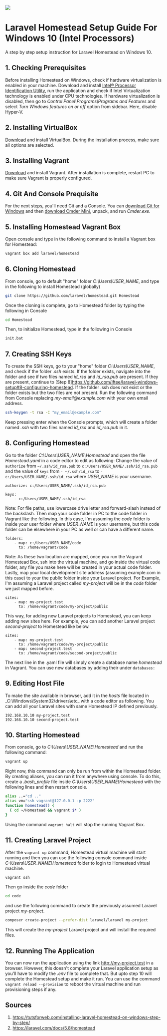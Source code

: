 ![](https://repository-images.githubusercontent.com/191902560/72069b00-8eae-11e9-866c-c2e4fb8b7a40)
# Laravel Homestead Setup Guide For Windows 10 (Intel Processors)
A step by step setup instruction for Laravel Homestead on Windows 10.
## 1. Checking Prerequisites
Before installing Homestead on Windows, check if hardware virtualization is enabled in your machine. Download and install [Intel® Processor Identification Utility](https://downloadcenter.intel.com/download/28539/), run the application and check if Intel Virtualization technology is enabled under CPU technologies.
If hardware virtualization is disabled, then go to _Control Panel\Programs\Programs and Features_ and select _Turn Windows features on or off_ option from sidebar. Here, disable Hyper-V.
## 2. Installing VirtualBox
[Download](https://www.virtualbox.org/wiki/Downloads) and install VirtualBox. During the installation process, make sure all options are selected.
## 3. Installing Vagrant
[Download](https://www.vagrantup.com/downloads.html) and install Vagrant. After installation is complete, restart PC to make sure Vagrant is properly configured.
## 4. Git And Console Prequisite
For the next steps, you'll need Git and a Console. You can [download Git for Windows](https://git-scm.com/download/win) and then [download Cmder Mini](https://cmder.net/), unpack, and run _Cmder.exe_.
## 5. Installing Homestead Vagrant Box
Open console and type in the following command to install a Vagrant box for Homestead:
```sh
vagrant box add laravel/homestead
```
## 6. Cloning Homestead
From console, go to default "home" folder _C:\Users\USER_NAME_, and type in the following to install Homestead (globally)
```sh
git clone https://github.com/laravel/homestead.git Homestead
```
Once the cloning is complete, go to Homestead folder by typing the following in Console
```sh
cd Homestead
```
Then, to initialize Homestead, type in the following in Console
```sh
init.bat
```
## 7. Creating SSH Keys
To create the SSH keys, go to your "home" folder _C:\Users\USER_NAME_, and check if the folder _.ssh_ exists.
If the folder exists, navigate into the folder and see if two files named _id_rsa_ and _id_rsa.pub_ are present.
If they are present, continue to [Step 8]https://github.com/iftee/laravel-windows-setup#8-configuring-homestead.
If the folder .ssh does not exist or the folder exists but the two files are not present. Run the following command from Console replacing _my-email@example.com_ with your own email address.
```sh
ssh-keygen -t rsa -C "my_email@example.com"
```
Keep pressing enter when the Console prompts, which will create a folder named _.ssh_ with two files named _id_rsa_ and _id_rsa.pub_ in it.
## 8. Configuring Homestead
Go to the folder _C:\Users\USER_NAME\Homestead_ and open the file _Homestead.yaml_ in a code editor to edit as following:
Change the value of `authorize` from `~/.ssh/id_rsa.pub` to `c:/Users/USER_NAME/.ssh/id_rsa.pub` and the value of `keys` from `- ~/.ssh/id_rsa` to `- c:/Users/USER_NAME/.ssh/id_rsa` where _USER_NAME_ is your username.
```
authorize: c:/Users/USER_NAME/.ssh/id_rsa.pub

keys:
    - c:/Users/USER_NAME/.ssh/id_rsa
```
Note: For file paths, use lowercase drive letter and forward-slash instead of the backslash.
Then map your code folder in PC to the code folder in Vagrant like the following. In this case, I'm assuming the _code_ folder is inside your user folder where _USER_NAME_ is your username, but this code folder can be elsewhere in your PC as well or can have a different name.
```
folders:
    - map: c:/Users/USER_NAME/code
      to: /home/vagrant/code
```
Note: As these two location are mapped, once you run the Vagrant Homestead Box, ssh into the virtual machine, and go inside the virtual code folder, any file you make here will be created in your actual code folder.
Lastly, map your local development site address (assuming example.com in this case) to your the public folder inside your Laravel project. For Example, I'm assuming a Laravel project called _my-project_ will be in the _code_ folder we just mapped before.
```
sites:
    - map: my-project.test
      to: /home/vagrant/code/my-project/public
```
This way, for adding new Laravel projects to Homestead, you can keep adding new sites here. For example, you can add another Laravel project _second-project_ to Homestead like below.
```
sites:
    - map: my-project.test
      to: /home/vagrant/code/my-project/public
    - map: second-project.test
      to: /home/vagrant/code/second-project/public
```
The next line in the .yaml file will simply create a database name _homestead_ in Vagrant. You can use new databases by adding their under `databases:`
## 9. Editing Host File
To make the site available in browser, add it in the _hosts_ file located in _C:\Windows\System32\drivers\etc\_ with a code editor as following. You can add all your Laravel sites with same Homestead IP defined previously.
```
192.168.10.10 my-project.test
192.168.10.10 second-project.test
```
## 10. Starting Homestead
From console, go to _C:\Users\USER_NAME\Homestead_ and run the following command:
```sh
vagrant up
```
Right now, this command can only be run from within the Homestead folder. By creating aliases, you can run it from anywhere using console. To do this, create a _.bash_profile_ file inside _C:\Users\USER_NAME\Homestead_ with the following lines and then restart console.
```sh
alias ..="cd .."
alias vm="ssh vagrant@127.0.0.1 -p 2222"
function homestead() {
  ( cd ~/Homestead && vagrant $* )
}
```
Using the command `vagrant halt` will stop the running Vagrant Box.
## 11. Creating Laravel Project
After the `vagrant up` command, Homestead virtual machine will start running and then you can use the following console command inside _C:\Users\USER_NAME\Homestead_ folder to login to Homestead virtual machine.
```sh
vagrant ssh
```
Then go inside the _code_ folder
```sh
cd code
```
and use the following command to create the previously assumed Laravel project _my-project_.
```sh
composer create-project --prefer-dist laravel/laravel my-project
```
This will create the _my-project_ Laravel project and will install the required files.
## 12. Running The Application
You can now run the application using the link http://my-project.test in a browser. However, this doesn't complete your Laravel application setup as you'll have to modify the _.env_ file to complete that. But upto step 10 will complete the Homestead setup and make it run. You can use the command `vagrant reload --provision` to reboot the virtual machine and run provisioning steps if any.
## Sources
1. https://tutsforweb.com/installing-laravel-homestead-on-windows-step-by-step/
2. https://laravel.com/docs/5.8/homestead
